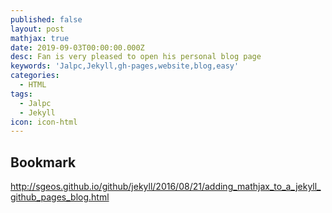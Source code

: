 ```yaml
---
published: false
layout: post
mathjax: true
date: 2019-09-03T00:00:00.000Z
desc: Fan is very pleased to open his personal blog page
keywords: 'Jalpc,Jekyll,gh-pages,website,blog,easy'
categories:
  - HTML
tags:
  - Jalpc
  - Jekyll
icon: icon-html
---
```

## Bookmark

http://sgeos.github.io/github/jekyll/2016/08/21/adding_mathjax_to_a_jekyll_github_pages_blog.html